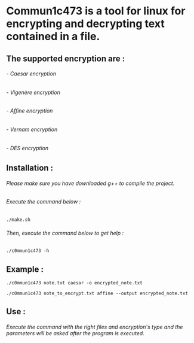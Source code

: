 # Commun1c473 is a tool for linux for encrypting and decrypting text contained in a file.

## The supported encryption are :
###### - Caesar encryption
###### - Vigenère encryption
###### - Affine encryption
###### - Vernam encryption
###### - DES encryption 

## Installation :

###### Please make sure you have downloaded g++ to compile the project.

###### Execute the command below :
```
./make.sh
```

###### Then, execute the command below to get help :
```
./c0mmun1c473 -h
```

## Example :
```
./c0mmun1c473 note.txt caesar -o encrypted_note.txt
```
```
./c0mmun1c473 note_to_encrypt.txt affine --output encrypted_note.txt
```

## Use :

###### Execute the command with the right files and encryption's type and the parameters will be asked after the program is executed.



